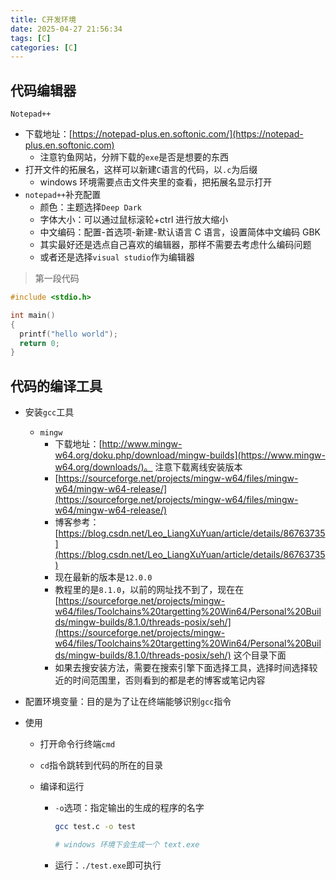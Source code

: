 ```yaml
---
title: C开发环境
date: 2025-04-27 21:56:34
tags: [C]
categories: [C]
---
```


## 代码编辑器

`Notepad++`

- 下载地址：[https://notepad-plus.en.softonic.com/](https://notepad-plus.en.softonic.com)
  - 注意钓鱼网站，分辨下载的`exe`是否是想要的东西
- 打开文件的拓展名，这样可以新建`C`语言的代码，以`.c`为后缀
  - windows 环境需要点击文件夹里的查看，把拓展名显示打开
- `notepad++`补充配置
  - 颜色：主题选择`Deep Dark`
  - 字体大小：可以通过鼠标滚轮+ctrl 进行放大缩小
  - 中文编码：配置-首选项-新建-默认语言 C 语言，设置简体中文编码 GBK
  - 其实最好还是选点自己喜欢的编辑器，那样不需要去考虑什么编码问题
  - 或者还是选择`visual studio`作为编辑器

> 第一段代码

```c
#include <stdio.h>

int main()
{
  printf("hello world");
  return 0;
}
```

## 代码的编译工具

- 安装`gcc`工具

  - `mingw`
    - 下载地址：[http://www.mingw-w64.org/doku.php/download/mingw-builds](https://www.mingw-w64.org/downloads/)。 注意下载离线安装版本
    - [https://sourceforge.net/projects/mingw-w64/files/mingw-w64/mingw-w64-release/](https://sourceforge.net/projects/mingw-w64/files/mingw-w64/mingw-w64-release/)
    - 博客参考：[https://blog.csdn.net/Leo_LiangXuYuan/article/details/86763735](https://blog.csdn.net/Leo_LiangXuYuan/article/details/86763735)
    - 现在最新的版本是`12.0.0`
    - 教程里的是`8.1.0`，以前的网址找不到了，现在在 [https://sourceforge.net/projects/mingw-w64/files/Toolchains%20targetting%20Win64/Personal%20Builds/mingw-builds/8.1.0/threads-posix/seh/](https://sourceforge.net/projects/mingw-w64/files/Toolchains%20targetting%20Win64/Personal%20Builds/mingw-builds/8.1.0/threads-posix/seh/) 这个目录下面
    - 如果去搜安装方法，需要在搜索引擎下面选择工具，选择时间选择较近的时间范围里，否则看到的都是老的博客或笔记内容

- 配置环境变量：目的是为了让在终端能够识别`gcc`指令

- 使用

  - 打开命令行终端`cmd`

  - `cd`指令跳转到代码的所在的目录

  - 编译和运行

    - `-o`选项：指定输出的生成的程序的名字

      ```bash
      gcc test.c -o test

      # windows 环境下会生成一个 text.exe
      ```

    - 运行：`./test.exe`即可执行
